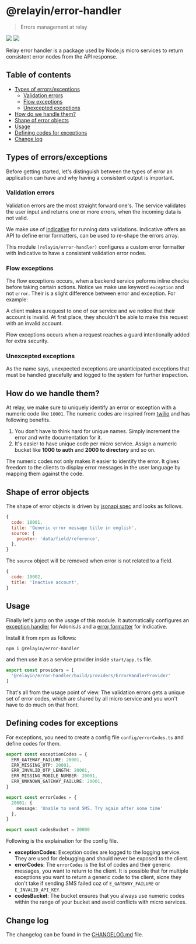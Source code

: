 # @relayin/error-handler
> Errors management at relay

![](https://img.shields.io/circleci/project/github/RelayIN/error-handler/develop.svg?style=flat-square)
![](https://img.shields.io/badge/Uses-Typescript-294E80.svg?style=flat-square&colorA=ddd)

Relay error handler is a package used by Node.js micro services to return consistent error nodes from the API response.

<!-- START doctoc generated TOC please keep comment here to allow auto update -->
<!-- DON'T EDIT THIS SECTION, INSTEAD RE-RUN doctoc TO UPDATE -->
## Table of contents

- [Types of errors/exceptions](#types-of-errorsexceptions)
  - [Validation errors](#validation-errors)
  - [Flow exceptions](#flow-exceptions)
  - [Unexcepted exceptions](#unexcepted-exceptions)
- [How do we handle them?](#how-do-we-handle-them)
- [Shape of error objects](#shape-of-error-objects)
- [Usage](#usage)
- [Defining codes for exceptions](#defining-codes-for-exceptions)
- [Change log](#change-log)

<!-- END doctoc generated TOC please keep comment here to allow auto update -->

## Types of errors/exceptions

Before getting started, let's distinguish between the types of error an application can have and why having a consistent output is important.

### Validation errors
Validation errors are the most straight forward one's. The service validates the user input and returns one or more errors, when the incoming data is not valid.

We make use of [indicative](https://indicative.adonisjs.com) for running data validations. Indicative offers an API to define error formatters, can be used to re-shape the errors array.

This module `(relayin/error-handler)` configures a custom error formatter with Indicative to have a consistent validation error nodes.

### Flow exceptions
The flow exceptions occurs, when a backend service peforms inline checks before taking certain actions. Notice we make use keyword `exception` and not `error`. Their is a slight difference between error and exception. For example:

A client makes a request to one of our service and we notice that their account is invalid. At first place, they shouldn't be able to make this request with an invalid account.

Flow exceptions occurs when a request reaches a guard intentionally added for extra security.

### Unexcepted exceptions
As the name says, unexpected exceptions are unanticipated exceptions that must be handled gracefully and logged to the system for further inspection.

## How do we handle them?
At relay, we make sure to uniquely identify an error or exception with a numeric code like `10001`. The numeric codes are inspired from [twilio](https://www.twilio.com/docs/verify/return-and-error-codes) and has following benefits.

1. You don't have to think hard for unique names. Simply increment the error and write documentation for it.
2. It's easier to have unique code per micro service. Assign a numeric bucket like **1000 to auth** and **2000 to directory** and so on.

The numeric codes not only makes it easier to identify the error. It gives freedom to the clients to display error messages in the user language by mapping them against the code.

## Shape of error objects
The shape of error objects is driven by [jsonapi spec](https://jsonapi.org/format/#errors) and looks as follows.

```js
{
  code: 10001,
  title: 'Generic error message title in english',
  source: {
    pointer: 'data/field/reference',
  },
}
```

The `source` object will be removed when error is not related to a field.

```js
{
  code: 10002,
  title: 'Inactive account',
}
```

## Usage
Finally let's jump on the usage of this module. It automatically configures an [exception handler](https://adonisjs.com/docs/4.0/exceptions) for AdonisJs and a [error formatter](https://indicative.adonisjs.com/docs/formatters) for Indicative.

Install it from npm as follows:

```bash
npm i @relayin/error-handler
```

and then use it as a service provider inside `start/app.ts` file.

```ts
export const providers = [
  '@relayin/error-handler/build/providers/ErrorHandlerProvider'
]
```

That's all from the usage point of view. The validation errors gets a unique set of error codes, which are shared by all micro service and you won't have to do much on that front.

## Defining codes for exceptions
For exceptions, you need to create a config file `config/errorCodes.ts` and define codes for them.

```ts
export const exceptionCodes = {
  ERR_GATEWAY_FAILURE: 20001,
  ERR_MISSING_OTP: 20001,
  ERR_INVALID_OTP_LENGTH: 20001,
  ERR_MISSING_MOBILE_NUMBER: 20001,
  ERR_UNKNOWN_GATEWAY_FAILURE: 20001,
}

export const errorCodes = {
  20001: {
    message: 'Unable to send SMS. Try again after some time'
  },
}

export const codesBucket = 20000
```

Following is the explaination for the config file.

- **exceptionCodes**: Exception codes are logged to the logging service. They are used for debugging and should never be exposed to the client.
- **errorCodes**: The `errorCodes` is the list of codes and their generic messages, you want to return to the client. It is possible that for multiple exceptions you want to return a generic code to the client, sicne they don't take if sending SMS failed coz of `E_GATEWAY_FAILURE` or `E_INVALID_API_KEY`.
- **codesBucket**: The bucket ensures that you always use numeric codes within the range of your bucket and avoid conflicts with micro services.

## Change log
The changelog can be found in the [CHANGELOG.md](CHANGELOG.md) file.

